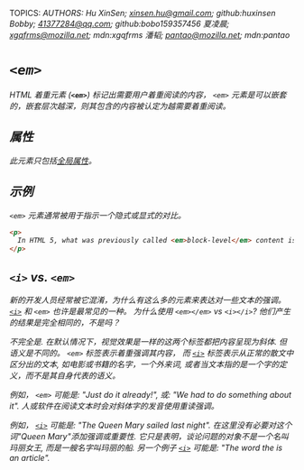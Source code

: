 TOPICS: <em>
AUTHORS: Hu XinSen; xinsen.hu@gmail.com; github:huxinsen
         Bobby; 41377284@qq.com; github:bobo159357456
         夏凌晨; xgqfrms@mozilla.net; mdn:xgqfrms
         潘韬; pantao@mozilla.net; mdn:pantao

# `<em>`

HTML 着重元素 (**`<em>`**) 标记出需要用户着重阅读的内容， `<em>` 元素是可以嵌套的，嵌套层次越深，则其包含的内容被认定为越需要着重阅读。

## 属性

此元素只包括[全局属性](/zh-hans/webfrontend/HTML_Global_Attributes)。

## 示例

`<em>` 元素通常被用于指示一个隐式或显式的对比。

```html
<p>
  In HTML 5, what was previously called <em>block-level</em> content is now called <em>flow</em> content.
</p>
```

## `<i>` vs. `<em>`

新的开发人员经常被它混淆，为什么有这么多的元素来表达对一些文本的强调。[`<i>`](/zh-hans/webfrontend/<i>) 和 `<em>` 也许是最常见的一种。
为什么使用 `<em></em>` vs `<i></i>`? 他们产生的结果是完全相同的，不是吗？

不完全是. 在默认情况下，视觉效果是一样的这两个标签都把内容呈现为斜体. 但语义是不同的。 `<em>` 标签表示着重强调其内容，
而 [`<i>`](/zh-hans/webfrontend/<i>) 标签表示从正常的散文中区分出的文本,
如电影或书籍的名字，一个外来词, 或者当文本指的是一个字的定义，而不是其自身代表的语义。

例如， `<em>` 可能是: "Just do it already!", 或: "We had to do something about it". 人或软件在阅读文本时会对斜体字的发音使用重读强调。

例如， [`<i>`](/zh-hans/webfrontend/<i>) 可能是: "The Queen Mary sailed last night".
在这里没有必要对这个词"Queen Mary"添加强调或重要性. 它只是表明，谈论问题的对象不是一个名叫玛丽女王, 而是一艘名字叫玛丽的船.
另一个例子 [`<i>`](/zh-hans/webfrontend/<i>) 可能是: "The word the is an article".
